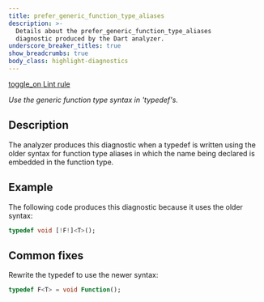 ```yaml
---
title: prefer_generic_function_type_aliases
description: >-
  Details about the prefer_generic_function_type_aliases
  diagnostic produced by the Dart analyzer.
underscore_breaker_titles: true
show_breadcrumbs: true
body_class: highlight-diagnostics
---
```


<div class="tags">
  <a class="tag-label"
      href="/tools/linter-rules/prefer_generic_function_type_aliases"
      title="Learn about the lint rule that enables this diagnostic."
      aria-label="Learn about the lint rule that enables this diagnostic."
      target="_blank">
    <span class="material-symbols" aria-hidden="true">toggle_on</span>
    <span>Lint rule</span>
  </a>
</div>

_Use the generic function type syntax in 'typedef's._

## Description

The analyzer produces this diagnostic when a typedef is written using the
older syntax for function type aliases in which the name being declared is
embedded in the function type.

## Example

The following code produces this diagnostic because it uses the older
syntax:

```dart
typedef void [!F!]<T>();
```

## Common fixes

Rewrite the typedef to use the newer syntax:

```dart
typedef F<T> = void Function();
```
